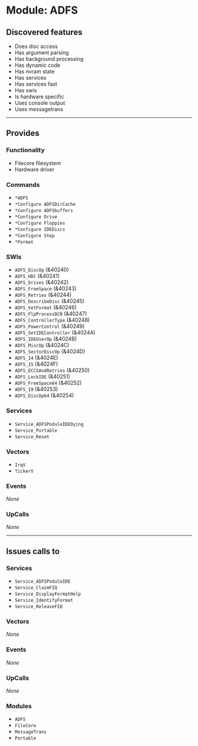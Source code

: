 # Module: ADFS

## Discovered features


* Does disc access
* Has argument parsing
* Has background processing
* Has dynamic code
* Has nvram state
* Has services
* Has services fast
* Has swis
* Is hardware specific
* Uses console output
* Uses messagetrans

---

## Provides

### Functionality


* Filecore filesystem
* Hardware driver

### Commands


* `*ADFS`
* `*Configure ADFSDirCache`
* `*Configure ADFSbuffers`
* `*Configure Drive`
* `*Configure Floppies`
* `*Configure IDEDiscs`
* `*Configure Step`
* `*Format`


### SWIs


* `ADFS_DiscOp` (&40240)
* `ADFS_HDC` (&40241)
* `ADFS_Drives` (&40242)
* `ADFS_FreeSpace` (&40243)
* `ADFS_Retries` (&40244)
* `ADFS_DescribeDisc` (&40245)
* `ADFS_VetFormat` (&40246)
* `ADFS_FlpProcessDCB` (&40247)
* `ADFS_ControllerType` (&40248)
* `ADFS_PowerControl` (&40249)
* `ADFS_SetIDEController` (&4024A)
* `ADFS_IDEUserOp` (&4024B)
* `ADFS_MiscOp` (&4024C)
* `ADFS_SectorDiscOp` (&4024D)
* `ADFS_14` (&4024E)
* `ADFS_15` (&4024F)
* `ADFS_ECCSAndRetries` (&40250)
* `ADFS_LockIDE` (&40251)
* `ADFS_FreeSpace64` (&40252)
* `ADFS_19` (&40253)
* `ADFS_DiscOp64` (&40254)


### Services


* `Service_ADFSPoduleIDEDying`
* `Service_Portable`
* `Service_Reset`


### Vectors


* `IrqV`
* `TickerV`


### Events


*None*


### UpCalls


*None*


---

## Issues calls to

### Services


* `Service_ADFSPoduleIDE`
* `Service_ClaimFIQ`
* `Service_DisplayFormatHelp`
* `Service_IdentifyFormat`
* `Service_ReleaseFIQ`


### Vectors


*None*


### Events


*None*


### UpCalls


*None*


### Modules


* `ADFS`
* `FileCore`
* `MessageTrans`
* `Portable`


